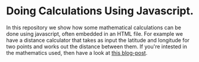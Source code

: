 # Doing Calculations Using Javascript.

In this repository we show how some mathematical calculations can be done using javascript, often embedded in an HTML file.
For example we have a distance calculator that takes as input the latitude and longitude for two points and works out the distance between them.
If you're intested in the mathematics used, then have a look at [this blog-post](https://abitofmaths.blogspot.com/2023/03/latitude-longitude-distances.html). 
